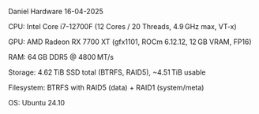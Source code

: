 Daniel Hardware 16-04-2025

CPU: Intel Core i7-12700F (12 Cores / 20 Threads, 4.9 GHz max, VT-x)

GPU: AMD Radeon RX 7700 XT (gfx1101, ROCm 6.12.12, 12 GB VRAM, FP16)

RAM: 64 GB DDR5 @ 4800 MT/s

Storage: 4.62 TiB SSD total (BTRFS, RAID5), ~4.51 TiB usable

Filesystem: BTRFS with RAID5 (data) + RAID1 (system/meta)

OS: Ubuntu 24.10

